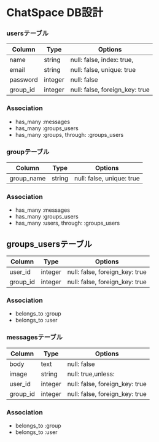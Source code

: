 # ChatSpace DB設計

### usersテーブル
|Column|Type|Options|
|------|----|-------|
|name|string|null: false, index: true,|
|email|string|null: false, unique: true|
|password|integer|null: false|
|group_id|integer|null: false, foreign_key: true|
### Association
- has_many :messages
- has_many :groups_users
- has_many :groups, through: :groups_users

### groupテーブル
|Column|Type|Options|
|------|----|-------|
|group_name|string|null: false, unique: true|
### Association
- has_many :messages
- has_many :groups_users
- has_many :users, through: :groups_users

## groups_usersテーブル
|Column|Type|Options|
|------|----|-------|
|user_id|integer|null: false, foreign_key: true|
|group_id|integer|null: false, foreign_key: true|
### Association
- belongs_to :group
- belongs_to :user

### messagesテーブル
|Column|Type|Options|
|------|----|-------|
|body|text|null: false|
|image|string|null: true,unless: |
|user_id|integer|null: false, foreign_key: true|
|group_id|integer|null: false, foreign_key: true|
### Association
- belongs_to :group
- belongs_to :user
